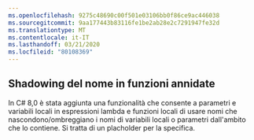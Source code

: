 ```yaml
---
ms.openlocfilehash: 9275c48690c00f501e03106bb0f86ce9ac446038
ms.sourcegitcommit: 9aa177443b83116fe1be2ab28e2c7291947fe32d
ms.translationtype: MT
ms.contentlocale: it-IT
ms.lasthandoff: 03/21/2020
ms.locfileid: "80108369"
---
```

## <a name="name-shadowing-in-nested-functions"></a>Shadowing del nome in funzioni annidate

In C# 8,0 è stata aggiunta una funzionalità che consente a parametri e variabili locali in espressioni lambda e funzioni locali di usare nomi che nascondono/ombreggiano i nomi di variabili locali o parametri dall'ambito che lo contiene. Si tratta di un placholder per la specifica.
